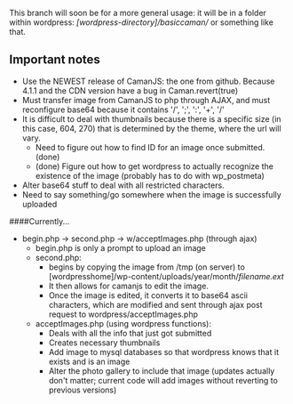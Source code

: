 This branch will soon be for a more general usage: it will be in a folder within wordpress: _[wordpress-directory]/basiccaman/_ or something like that.

## Important notes
+ Use the NEWEST release of CamanJS: the one from github.  Because 4.1.1 and the CDN version have a bug in Caman.revert(true)
+ Must transfer image from CamanJS to php through AJAX, and must reconfigure base64 because it contains '/', ';', ':', '+', '/'
+ It is difficult to deal with thumbnails because there is a specific size (in this case, 604, 270) that is determined by the theme, where the url will vary.
  - Need to figure out how to find ID for an image once submitted. (done)
  - (done) Figure out how to get wordpress to actually recognize the existence of the image (probably has to do with wp\_postmeta)
+ Alter base64 stuff to deal with all restricted characters.
+ Need to say something/go somewhere when the image is successfully uploaded

####Currently...
+ begin.php -> second.php -> w/acceptImages.php (through ajax)
  - begin.php is only a prompt to upload an image
  - second.php:
    + begins by copying the image from /tmp (on server) to [wordpresshome]/wp-content/uploads/year/month/_filename.ext_
    + It then allows for camanjs to edit the image.
    + Once the image is edited, it converts it to base64 ascii characters, which are modified and sent through ajax post request to wordpress/acceptImages.php
  - acceptImages.php (using wordpress functions):
    + Deals with all the info that just got submitted
    + Creates necessary thumbnails
    + Add image to mysql databases so that wordpress knows that it exists and is an image
    + Alter the photo gallery to include that image (updates actually don't matter; current code will add images without reverting to previous versions)
